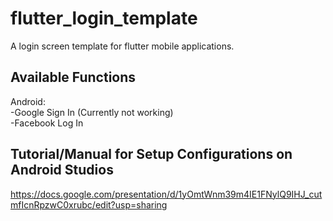 # flutter_login_template

A login screen template for flutter mobile applications.</br>

## Available Functions

Android:</br>
-Google Sign In (Currently not working)</br>
-Facebook Log In</br>

## Tutorial/Manual for Setup Configurations on Android Studios

https://docs.google.com/presentation/d/1yOmtWnm39m4IE1FNylQ9IHJ_cutmfIcnRpzwC0xrubc/edit?usp=sharing</br>

